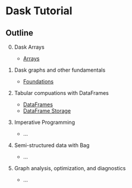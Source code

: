 Dask Tutorial
=============

Outline
-------

0.  Dask Arrays

    *  [Arrays](00-Array.ipynb)

1.  Dask graphs and other fundamentals

    *  [Foundations](01-Foundations.ipynb)

2.  Tabular compuations with DataFrames

    *  [DataFrames](02-DataFrame.ipynb)
    *  [DataFrame Storage](03-DataFrame-Storage.ipynb)

3.  Imperative Programming

    *  ...

4.  Semi-structured data with Bag

    *  ...

5.  Graph analysis, optimization, and diagnostics

    *  ...
